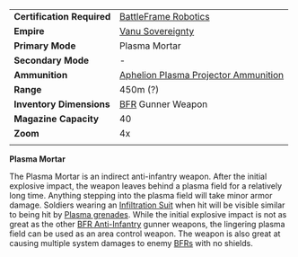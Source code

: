 |                            |                                                                                               |
| -------------------------- | --------------------------------------------------------------------------------------------- |
| **Certification Required** | [BattleFrame Robotics](../vehicles/BattleFrame_Robotics.md)                                   |
| **Empire**                 | [Vanu Sovereignty](../factions/Vanu_Sovereignty.md)                                                |
| **Primary Mode**           | Plasma Mortar                                                                                 |
| **Secondary Mode**         | \-                                                                                            |
| **Ammunition**             | [Aphelion Plasma Projector Ammunition](../ammunition/Aphelion_Plasma_Projector_Ammunition.md) |
| **Range**                  | 450m (?)                                                                                      |
| **Inventory Dimensions**   | [BFR](../vehicles/BattleFrame_Robotics.md) Gunner Weapon                                      |
| **Magazine Capacity**      | 40                                                                                            |
| **Zoom**                   | 4x                                                                                            |
|                            |                                                                                               |

**Plasma Mortar**

The Plasma Mortar is an indirect anti-infantry weapon. After the initial
explosive impact, the weapon leaves behind a plasma field for a relatively long
time. Anything stepping into the plasma field will take minor armor damage.
Soldiers wearing an [Infiltration Suit](../armor/Infiltration_Suit.md) when hit
will be visible similar to being hit by [Plasma grenades](Plasma_grenade.md).
While the initial explosive impact is not as great as the other
[BFR Anti-Infantry](../certifications/BFR_Anti-Infantry.md) gunner weapons, the
lingering plasma field can be used as an area control weapon. The weapon is also
great at causing multiple system damages to enemy
[BFRs](../vehicles/BattleFrame_Robotics.md) with no shields.
